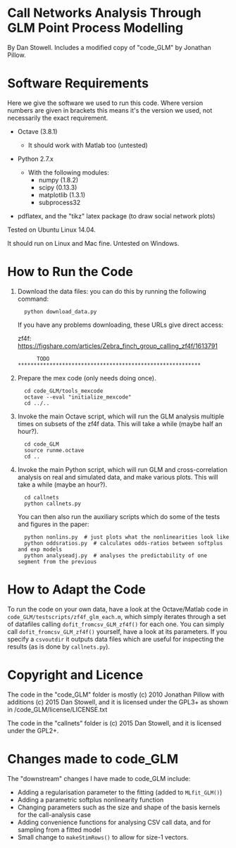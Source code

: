 Call Networks Analysis Through GLM Point Process Modelling
==========================================================
By Dan Stowell.
Includes a modified copy of "code_GLM" by Jonathan Pillow.


Software Requirements
=====================
Here we give the software we used to run this code. Where version numbers are given in brackets this
means it's the version we used, not necessarily the exact requirement.

* Octave (3.8.1)
   * It should work with Matlab too (untested)

* Python 2.7.x
   * With the following modules:
      * numpy (1.8.2)
      * scipy (0.13.3)
      * matplotlib (1.3.1)
      * subprocess32

* pdflatex, and the "tikz" latex package (to draw social network plots)

Tested on Ubuntu Linux 14.04.

It should run on Linux and Mac fine. Untested on Windows.


How to Run the Code
===================

1. Download the data files: you can do this by running the following command:

         python download_data.py

      If you have any problems downloading, these URLs give direct access:

      zf4f: https://figshare.com/articles/Zebra_finch_group_calling_zf4f/1613791

             TODO **********************************************************

2. Prepare the mex code (only needs doing once).

         cd code_GLM/tools_mexcode
         octave --eval "initialize_mexcode"
         cd ../..

3. Invoke the main Octave script, which will run the GLM analysis multiple times on subsets of the zf4f data. This will take a while (maybe half an hour?).

         cd code_GLM
         source runme.octave
         cd ..

4. Invoke the main Python script, which will run GLM and cross-correlation analysis on real and simulated data, and make various plots. This will take a while (maybe an hour?).

         cd callnets
         python callnets.py

    You can then also run the auxiliary scripts which do some of the tests and figures in the paper:

         python nonlins.py  # just plots what the nonlinearities look like
         python oddsratios.py  # calculates odds-ratios between softplus and exp models
         python analyseadj.py  # analyses the predictability of one segment from the previous

How to Adapt the Code
=====================

To run the code on your own data, have a look at the Octave/Matlab code in `code_GLM/testscripts/zf4f_glm_each.m`, which simply iterates through a set of datafiles calling `dofit_fromcsv_GLM_zf4f()` for each one. You can simply call `dofit_fromcsv_GLM_zf4f()` yourself, have a look at its parameters. If you specify a `csvoutdir` it outputs data files which are useful for inspecting the results (as is done by `callnets.py`).


Copyright and Licence
=====================
The code in the "code_GLM" folder is mostly (c) 2010 Jonathan Pillow with additions (c) 2015 Dan Stowell,
and it is licensed under the GPL3+ as shown in /code_GLM/license/LICENSE.txt

The code in the "callnets" folder is (c) 2015 Dan Stowell,
and it is licensed under the GPL2+.


Changes made to code_GLM
========================
The "downstream" changes I have made to code_GLM include:

* Adding a regularisation parameter to the fitting (added to `MLfit_GLM()`)
* Adding a parametric softplus nonlinearity function
* Changing parameters such as the size and shape of the basis kernels for the call-analysis case
* Adding convenience functions for analysing CSV call data, and for sampling from a fitted model
* Small change to `makeStimRows()` to allow for size-1 vectors.

